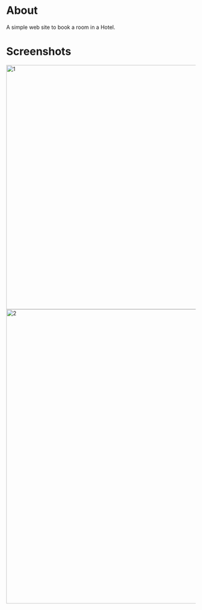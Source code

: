 # About

A simple web site to book a room in a Hotel.

# Screenshots
<img width="649" alt="1" src="https://user-images.githubusercontent.com/104501858/187910098-cdfe10f9-209f-44e5-962c-42cc196b2048.png">
<img width="782" alt="2" src="https://user-images.githubusercontent.com/104501858/187910101-71ab604c-9c6b-48ae-a94e-5e8ff8039be6.png">
